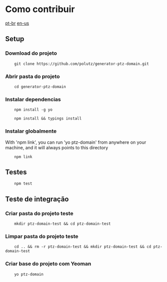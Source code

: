 # Como contribuir

[pt-br](https://github.com/polutz/generator-ptz-domain/docs/contribute.pt-br.md)
[en-us](https://github.com/polutz/generator-ptz-domain/docs/contribute.md)


## Setup

### Download do projeto
```
    git clone https://github.com/polutz/generator-ptz-domain.git
```

### Abrir pasta do projeto
```
    cd generator-ptz-domain
```

### Instalar dependencias
```
    npm install -g yo
```

```
    npm install && typings install
```

### Instalar globalmente

With 'npm link', you can run 'yo ptz-domain' from anywhere on your machine,
and it will always points to this directory

```
    npm link
```


## Testes
```
    npm test
```

## Teste de integração

### Criar pasta do projeto teste
```
    mkdir ptz-domain-test && cd ptz-domain-test 
```

### Limpar pasta do projeto teste
```
    cd .. && rm -r ptz-domain-test && mkdir ptz-domain-test && cd ptz-domain-test
```

### Criar base do projeto com Yeoman
```
    yo ptz-domain
```
